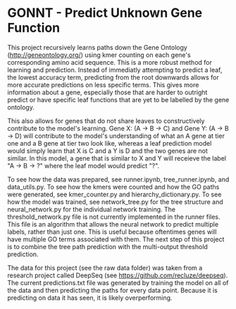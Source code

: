 # GONNT - Predict Unknown Gene Function

This project recursively learns paths down the Gene Ontology (http://geneontology.org/) using kmer counting on each gene's corresponding amino acid sequence. This is a more robust method for learning and prediction. Instead of immediatly attempting to predict a leaf, the lowest accuracy term, predicting from the root downwards allows for more accurate predictions on less specific terms. This gives more information about a gene, especially those that are harder to outright predict or have specific leaf functions that are yet to be labelled by the gene ontology. 

This also allows for genes that do not share leaves to constructively contribute to the model's learning. Gene X: (A -> B -> C) and Gene Y: (A -> B -> D) will contribute to the model's understanding of what an A gene at tier one and a B gene at tier two look like, whereas a leaf prediction model would simply learn that X is C and a Y is D and the two genes are not similar. In this model, a gene that is similar to X and Y will receieve the label "A -> B -> ?" where the leaf model would predict "?".

To see how the data was prepared, see runner.ipynb, tree_runner.ipynb, and data_utils.py. To see how the kmers were counted and how the GO paths were generated, see kmer_counter.py and hierarchy_dictionary.py. To see how the model was trained, see network_tree.py for the tree structure and neural_network.py for the individual network training. The threshold_network.py file is not currently implemented in the runner files. This file is an algorithm that allows the neural network to predict multiple labels, rather than just one. This is useful because oftentimes genes will have multiple GO terms associated with them. The next step of this project is to combine the tree path prediction with the multi-output threshold prediction. 

The data for this project (see the raw data folder) was taken from a research project called DeepSeq (see https://github.com/recluze/deepseq). The current predictions.txt file was generated by training the model on all of the data and then predicting the paths for every data point. Because it is predicting on data it has seen, it is likely overperforming.
